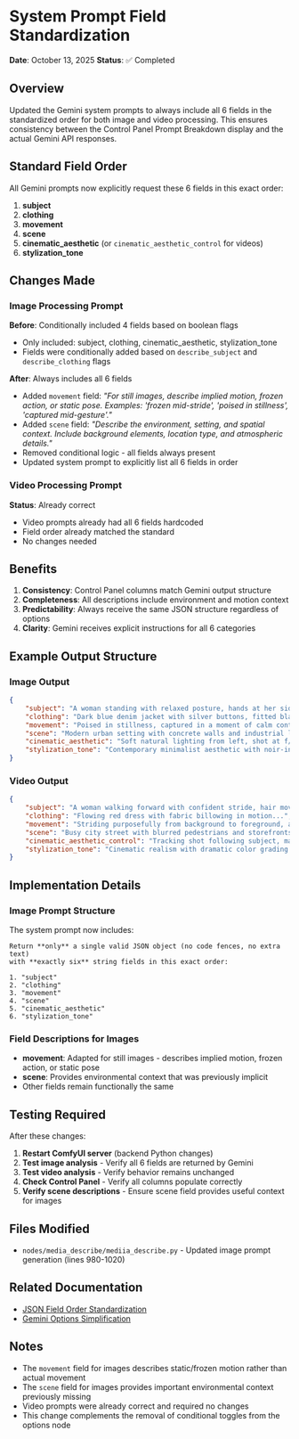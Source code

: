 # System Prompt Field Standardization

**Date**: October 13, 2025
**Status**: ✅ Completed

## Overview

Updated the Gemini system prompts to always include all 6 fields in the standardized order for both image and video processing. This ensures consistency between the Control Panel Prompt Breakdown display and the actual Gemini API responses.

## Standard Field Order

All Gemini prompts now explicitly request these 6 fields in this exact order:

1. **subject**
2. **clothing**
3. **movement**
4. **scene**
5. **cinematic_aesthetic** (or `cinematic_aesthetic_control` for videos)
6. **stylization_tone**

## Changes Made

### Image Processing Prompt

**Before**: Conditionally included 4 fields based on boolean flags

- Only included: subject, clothing, cinematic_aesthetic, stylization_tone
- Fields were conditionally added based on `describe_subject` and `describe_clothing` flags

**After**: Always includes all 6 fields

- Added `movement` field: _"For still images, describe implied motion, frozen action, or static pose. Examples: 'frozen mid-stride', 'poised in stillness', 'captured mid-gesture'."_
- Added `scene` field: _"Describe the environment, setting, and spatial context. Include background elements, location type, and atmospheric details."_
- Removed conditional logic - all fields always present
- Updated system prompt to explicitly list all 6 fields in order

### Video Processing Prompt

**Status**: Already correct

- Video prompts already had all 6 fields hardcoded
- Field order already matched the standard
- No changes needed

## Benefits

1. **Consistency**: Control Panel columns match Gemini output structure
2. **Completeness**: All descriptions include environment and motion context
3. **Predictability**: Always receive the same JSON structure regardless of options
4. **Clarity**: Gemini receives explicit instructions for all 6 categories

## Example Output Structure

### Image Output

```json
{
    "subject": "A woman standing with relaxed posture, hands at her sides, hair flowing naturally...",
    "clothing": "Dark blue denim jacket with silver buttons, fitted black jeans...",
    "movement": "Poised in stillness, captured in a moment of calm contemplation...",
    "scene": "Modern urban setting with concrete walls and industrial lighting...",
    "cinematic_aesthetic": "Soft natural lighting from left, shot at f/1.8 with shallow depth of field...",
    "stylization_tone": "Contemporary minimalist aesthetic with noir-inspired shadows..."
}
```

### Video Output

```json
{
    "subject": "A woman walking forward with confident stride, hair moving with momentum...",
    "clothing": "Flowing red dress with fabric billowing in motion...",
    "movement": "Striding purposefully from background to foreground, accelerating through the frame...",
    "scene": "Busy city street with blurred pedestrians and storefronts...",
    "cinematic_aesthetic_control": "Tracking shot following subject, maintaining focus with rack focus transitions...",
    "stylization_tone": "Cinematic realism with dramatic color grading..."
}
```

## Implementation Details

### Image Prompt Structure

The system prompt now includes:

```
Return **only** a single valid JSON object (no code fences, no extra text)
with **exactly six** string fields in this exact order:

1. "subject"
2. "clothing"
3. "movement"
4. "scene"
5. "cinematic_aesthetic"
6. "stylization_tone"
```

### Field Descriptions for Images

- **movement**: Adapted for still images - describes implied motion, frozen action, or static pose
- **scene**: Provides environmental context that was previously implicit
- Other fields remain functionally the same

## Testing Required

After these changes:

1. **Restart ComfyUI server** (backend Python changes)
2. **Test image analysis** - Verify all 6 fields are returned by Gemini
3. **Test video analysis** - Verify behavior remains unchanged
4. **Check Control Panel** - Verify all columns populate correctly
5. **Verify scene descriptions** - Ensure scene field provides useful context for images

## Files Modified

- `nodes/media_describe/mediia_describe.py` - Updated image prompt generation (lines 980-1020)

## Related Documentation

- [JSON Field Order Standardization](../infrastructure/JSON_FIELD_ORDER_STANDARDIZATION.md)
- [Gemini Options Simplification](GEMINI_OPTIONS_SIMPLIFICATION.md)

## Notes

- The `movement` field for images describes static/frozen motion rather than actual movement
- The `scene` field for images provides important environmental context previously missing
- Video prompts were already correct and required no changes
- This change complements the removal of conditional toggles from the options node

